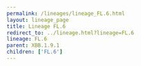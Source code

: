 ```yaml
---
permalink: /lineages/lineage_FL.6.html
layout: lineage_page
title: Lineage FL.6
redirect_to: ../lineage.html?lineage=FL.6
lineage: FL.6
parent: XBB.1.9.1
children: ['FL.6']
---
```

